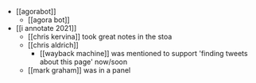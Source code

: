 - [[agorabot]]
	- [[agora bot]]
- [[i annotate 2021]]
	- [[chris kervina]] took great notes in the stoa
	- [[chris aldrich]]
		- [[wayback machine]] was mentioned to support 'finding tweets about this page' now/soon
	- [[mark graham]] was in a panel